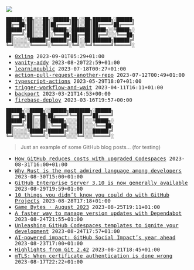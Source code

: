 <img src="https://github-profile-trophy.vercel.app/?username=0xlino&theme=onedark"/>

```
██████╗░██╗░░░██╗░██████╗██╗░░██╗███████╗░██████╗
██╔══██╗██║░░░██║██╔════╝██║░░██║██╔════╝██╔════╝
██████╔╝██║░░░██║╚█████╗░███████║█████╗░░╚█████╗░
██╔═══╝░██║░░░██║░╚═══██╗██╔══██║██╔══╝░░░╚═══██╗
██║░░░░░╚██████╔╝██████╔╝██║░░██║███████╗██████╔╝
╚═╝░░░░░░╚═════╝░╚═════╝░╚═╝░░╚═╝╚══════╝╚═════╝░
```

<!-- PUSHES:START -->

- <samp>[0xlino](https://github.com/0xlino/0xlino) <kbd>2023-09-01T05:29+01:00</kbd></samp>
- <samp>[vanity-addy](https://github.com/0xlino/vanity-addy) <kbd>2023-08-20T22:59+01:00</kbd></samp>
- <samp>[learninpublic](https://github.com/0xlino/learninpublic) <kbd>2023-07-18T00:27+01:00</kbd></samp>
- <samp>[action-pull-request-another-repo](https://github.com/0xlino/action-pull-request-another-repo) <kbd>2023-07-12T00:49+01:00</kbd></samp>
- <samp>[typescript-actions](https://github.com/0xlino/typescript-actions) <kbd>2023-05-29T18:07+01:00</kbd></samp>
- <samp>[trigger-workflow-and-wait](https://github.com/0xlino/trigger-workflow-and-wait) <kbd>2023-04-11T16:11+01:00</kbd></samp>
- <samp>[backport](https://github.com/0xlino/backport) <kbd>2023-03-21T14:53+00:00</kbd></samp>
- <samp>[firebase-deploy](https://github.com/0xlino/firebase-deploy) <kbd>2023-03-16T19:57+00:00</kbd></samp>

<!-- PUSHES:END -->

```
██████╗░░█████╗░░██████╗████████╗░██████╗
██╔══██╗██╔══██╗██╔════╝╚══██╔══╝██╔════╝
██████╔╝██║░░██║╚█████╗░░░░██║░░░╚█████╗░
██╔═══╝░██║░░██║░╚═══██╗░░░██║░░░░╚═══██╗
██║░░░░░╚█████╔╝██████╔╝░░░██║░░░██████╔╝
╚═╝░░░░░░╚════╝░╚═════╝░░░░╚═╝░░░╚═════╝░
```

> Just an example of some GitHub blog posts... (for testing)

<!-- POSTS:START -->

- <samp>[How GitHub reduces costs with upgraded Codespaces](https://github.blog/2023-08-31-how-github-reduces-costs-with-upgraded-codespaces/) <kbd>2023-08-31T16:00+01:00</kbd></samp>
- <samp>[Why Rust is the most admired language among developers](https://github.blog/2023-08-30-why-rust-is-the-most-admired-language-among-developers/) <kbd>2023-08-30T15:00+01:00</kbd></samp>
- <samp>[GitHub Enterprise Server 3.10 is now generally available](https://github.blog/2023-08-29-github-enterprise-server-3-10-is-now-generally-available/) <kbd>2023-08-29T19:59+01:00</kbd></samp>
- <samp>[10 things you didn’t know you could do with GitHub Projects](https://github.blog/2023-08-28-10-things-you-didnt-know-you-could-do-with-github-projects/) <kbd>2023-08-28T17:18+01:00</kbd></samp>
- <samp>[Game Bytes · August 2023](https://github.blog/2023-08-25-game-bytes-august-2023/) <kbd>2023-08-25T19:11+01:00</kbd></samp>
- <samp>[A faster way to manage version updates with Dependabot](https://github.blog/2023-08-24-a-faster-way-to-manage-version-updates-with-dependabot/) <kbd>2023-08-24T21:55+01:00</kbd></samp>
- <samp>[Unleashing GitHub Codespaces templates to ignite your development](https://github.blog/2023-08-24-unleashing-github-codespaces-templates-to-ignite-your-development/) <kbd>2023-08-24T17:57+01:00</kbd></samp>
- <samp>[AI-powered impact: GitHub Social Impact’s year ahead](https://github.blog/2023-08-23-ai-powered-impact-github-social-impacts-year-ahead/) <kbd>2023-08-23T17:00+01:00</kbd></samp>
- <samp>[Highlights from Git 2.42](https://github.blog/2023-08-21-highlights-from-git-2-42/) <kbd>2023-08-21T18:45+01:00</kbd></samp>
- <samp>[mTLS: When certificate authentication is done wrong](https://github.blog/2023-08-17-mtls-when-certificate-authentication-is-done-wrong/) <kbd>2023-08-17T22:22+01:00</kbd></samp>

<!-- POSTS:END -->
